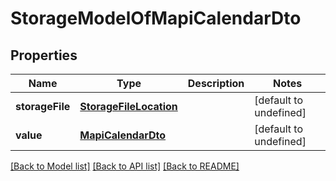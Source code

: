 
# StorageModelOfMapiCalendarDto

## Properties
Name | Type | Description | Notes
------------ | ------------- | ------------- | -------------
**storageFile** | [**StorageFileLocation**](StorageFileLocation.md) |  | [default to undefined]
**value** | [**MapiCalendarDto**](MapiCalendarDto.md) |  | [default to undefined]



[[Back to Model list]](README.md#documentation-for-models) [[Back to API list]](README.md#documentation-for-api-endpoints) [[Back to README]](README.md)
